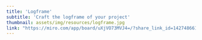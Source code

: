 ```yaml
---
title: 'Logframe'
subtitle: 'Craft the logframe of your project'
thumbnail: assets/img/resources/logframe.jpg
link: "https://miro.com/app/board/uXjVO73MVJ4=/?share_link_id=142748661679"
---
```

